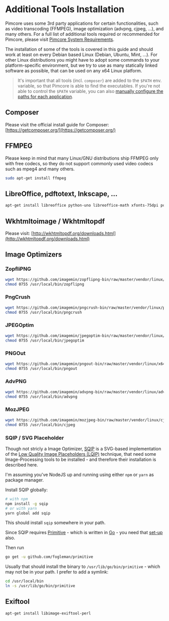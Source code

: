 # Additional Tools Installation

Pimcore uses some 3rd party applications for certain functionalities, such as video transcoding (FFMPEG), image optimization (advpng, cjpeg, ...), and many others. For a full list of additional tools required or recommended for Pimcore, please visit [Pimcore System Requirements](../01_System_Requirements.md). 

The installation of some of the tools is covered in this guide and should work at least on every Debian based Linux (Debian, Ubuntu, Mint, ...). 
For other Linux distributions you might have to adopt some commands to your platform-specific environment, but we try to use as many statically linked software as possible, that can be used on any x64 Linux platform.  

> It's important that all tools (incl. `composer`) are added to the `$PATH` env. variable, so that Pimcore is able to find the executables. 
If you're not able to control the `$PATH` variable, you can also [manually configure the paths for each application](https://github.com/pimcore/pimcore/blob/master/app/config/parameters.example.yml).


## Composer 
Please visit the official install guide for Composer: [https://getcomposer.org/](https://getcomposer.org/)

## FFMPEG

Please keep in mind that many Linux/GNU distributions ship FFMPEG only with free codecs, 
so they do not support commonly used video codecs such as mpeg4 and many others.   

```bash
sudo apt-get install ffmpeg
```

## LibreOffice, pdftotext, Inkscape, ...

```bash 
apt-get install libreoffice python-uno libreoffice-math xfonts-75dpi poppler-utils inkscape libxrender1 libfontconfig1 ghostscript
```

## Wkhtmltoimage / Wkhtmltopdf
Please visit: [http://wkhtmltopdf.org/downloads.html](http://wkhtmltopdf.org/downloads.html)

## Image Optimizers

### ZopfliPNG
```bash
wget https://github.com/imagemin/zopflipng-bin/raw/master/vendor/linux/zopflipng -O /usr/local/bin/zopflipng
chmod 0755 /usr/local/bin/zopflipng
```

### PngCrush 
```bash
wget https://github.com/imagemin/pngcrush-bin/raw/master/vendor/linux/pngcrush -O /usr/local/bin/pngcrush
chmod 0755 /usr/local/bin/pngcrush
```

### JPEGOptim
```bash
wget https://github.com/imagemin/jpegoptim-bin/raw/master/vendor/linux/jpegoptim -O /usr/local/bin/jpegoptim
chmod 0755 /usr/local/bin/jpegoptim
```

### PNGOut
```bash
wget https://github.com/imagemin/pngout-bin/raw/master/vendor/linux/x64/pngout -O /usr/local/bin/pngout
chmod 0755 /usr/local/bin/pngout
```

### AdvPNG
```bash
wget https://github.com/imagemin/advpng-bin/raw/master/vendor/linux/advpng -O /usr/local/bin/advpng
chmod 0755 /usr/local/bin/advpng
```

### MozJPEG
```bash
wget https://github.com/imagemin/mozjpeg-bin/raw/master/vendor/linux/cjpeg -O /usr/local/bin/cjpeg
chmod 0755 /usr/local/bin/cjpeg
```

### SQIP / SVG Placeholder
Though not stricly a Image Optimizer, [SQIP](https://github.com/technopagan/sqip) is a SVG-based implementation of the [Low Quality Image Placeholders (LQIP)](https://www.guypo.com/introducing-lqip-low-quality-image-placeholders/) technique, that need some Image-Processing tools to be installed - and therefore their installation is described here.

I'm assuming you've NodeJS up and running using either `npm` or `yarn` as package manager.

Install SQIP globally:
```bash
# with npm
npm install -g sqip
# or with yarn
yarn global add sqip
```
This should install `sqip` somewhere in your path.

Since SQIP requires [Primitive](https://github.com/fogleman/primitive) - which is written in [Go](https://golang.org/) - you need that [set-up](http://internetpartner.info/en/tutorials/ubuntu/104-how-to-install-go-from-ubuntu-repositories-and-set-gopath.html) also.

Then run
```bash
go get -u github.com/fogleman/primitive
```
Usually that should install the binary to `/usr/lib/go/bin/primitive` - which may not be in your path. I prefer to add a symlink:

```bash
cd /usr/local/bin
ln -s /usr/lib/go/bin/primitive
```

## Exiftool

```bash 
apt-get install libimage-exiftool-perl
```
